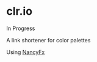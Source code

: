clr.io
======

In Progress

A link shortener for color palettes

Using [NancyFx](https://github.com/NancyFx/Nancy)
